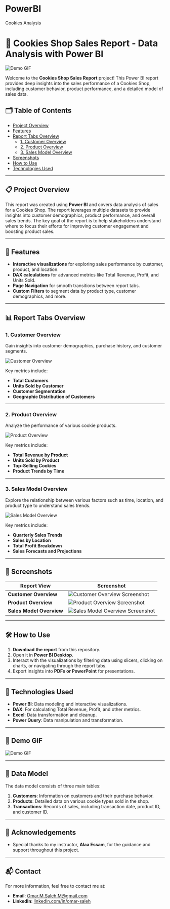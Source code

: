 # PowerBI
Cookies Analysis

# 🍪 Cookies Shop Sales Report - Data Analysis with Power BI

![Demo GIF](./assets/cookies_shop_demo.gif)

Welcome to the **Cookies Shop Sales Report** project! This Power BI report provides deep insights into the sales performance of a Cookies Shop, including customer behavior, product performance, and a detailed model of sales data.

## 🗂️ Table of Contents
- [Project Overview](#project-overview)
- [Features](#features)
- [Report Tabs Overview](#report-tabs-overview)
  - [1. Customer Overview](#1-customer-overview)
  - [2. Product Overview](#2-product-overview)
  - [3. Sales Model Overview](#3-sales-model-overview)
- [Screenshots](#screenshots)
- [How to Use](#how-to-use)
- [Technologies Used](#technologies-used)

---

## 📋 Project Overview

This report was created using **Power BI** and covers data analysis of sales for a Cookies Shop. The report leverages multiple datasets to provide insights into customer demographics, product performance, and overall sales trends. The key goal of the report is to help stakeholders understand where to focus their efforts for improving customer engagement and boosting product sales.

---

## 🚀 Features
- **Interactive visualizations** for exploring sales performance by customer, product, and location.
- **DAX calculations** for advanced metrics like Total Revenue, Profit, and Units Sold.
- **Page Navigation** for smooth transitions between report tabs.
- **Custom Filters** to segment data by product type, customer demographics, and more.

---

## 📊 Report Tabs Overview

### 1. Customer Overview
Gain insights into customer demographics, purchase history, and customer segments.

![Customer Overview](./assets/customer_overview.png)

Key metrics include:
- **Total Customers**
- **Units Sold by Customer**
- **Customer Segmentation**
- **Geographic Distribution of Customers**

---

### 2. Product Overview
Analyze the performance of various cookie products.

![Product Overview](./assets/product_overview.png)

Key metrics include:
- **Total Revenue by Product**
- **Units Sold by Product**
- **Top-Selling Cookies**
- **Product Trends by Time**

---

### 3. Sales Model Overview
Explore the relationship between various factors such as time, location, and product type to understand sales trends.

![Sales Model Overview](./assets/sales_model_overview.png)

Key metrics include:
- **Quarterly Sales Trends**
- **Sales by Location**
- **Total Profit Breakdown**
- **Sales Forecasts and Projections**

---

## 📸 Screenshots

| Report View | Screenshot |
|-------------|------------|
| **Customer Overview** | ![Customer Overview Screenshot](./assets/customer_overview_screenshot.png) |
| **Product Overview**  | ![Product Overview Screenshot](./assets/product_overview_screenshot.png) |
| **Sales Model Overview** | ![Sales Model Overview Screenshot](./assets/sales_model_overview_screenshot.png) |

---

## 🛠️ How to Use

1. **Download the report** from this repository.
2. Open it in **Power BI Desktop**.
3. Interact with the visualizations by filtering data using slicers, clicking on charts, or navigating through the report tabs.
4. Export insights into **PDFs or PowerPoint** for presentations.

---

## 🧰 Technologies Used

- **Power BI**: Data modeling and interactive visualizations.
- **DAX**: For calculating Total Revenue, Profit, and other metrics.
- **Excel**: Data transformation and cleanup.
- **Power Query**: Data manipulation and transformation.

---

## 🎥 Demo GIF

![Demo GIF](./assets/cookies_shop_demo.gif)

---

## 📂 Data Model

The data model consists of three main tables:
1. **Customers**: Information on customers and their purchase behavior.
2. **Products**: Detailed data on various cookie types sold in the shop.
3. **Transactions**: Records of sales, including transaction date, product ID, and customer ID.

---

## 🤝 Acknowledgements
- Special thanks to my instructor, **Alaa Essam**, for the guidance and support throughout this project.

---

## 📬 Contact

For more information, feel free to contact me at:
- **Email**: [Omar.M.Saleh.M@gmail.com](mailto:Omar.M.Saleh.M@gmail.com)
- **LinkedIn**: [linkedin.com/in/omar-saleh](https://www.linkedin.com/in/omar-saleh)
